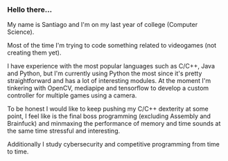 ### Hello there...


My name is Santiago and I'm on my last year of college (Computer Science).

Most of the time I'm trying to code something related to videogames (not creating them yet).

I have experience with the most popular languages such as C/C++, Java and Python, but I'm currently using Python the most since it's pretty straightforward and has a lot of interesting modules.
At the moment I'm tinkering with OpenCV, mediapipe and tensorflow to develop a custom controller for multiple games using a camera.


To be honest I would like to keep pushing my C/C++ dexterity at some point, I feel like is the final boss programming (excluding Assembly and Brainfuck) and minmaxing the performance of memory and time sounds at the same time stressful and interesting.

Additionally I study cybersecurity and competitive programming from time to time.

